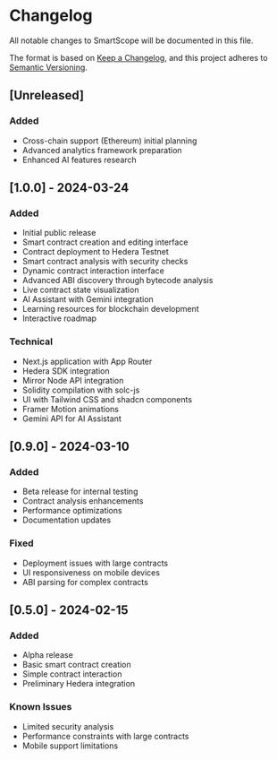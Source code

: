 # Changelog

All notable changes to SmartScope will be documented in this file.

The format is based on [Keep a Changelog](https://keepachangelog.com/en/1.0.0/),
and this project adheres to [Semantic Versioning](https://semver.org/spec/v2.0.0.html).

## [Unreleased]

### Added
- Cross-chain support (Ethereum) initial planning
- Advanced analytics framework preparation
- Enhanced AI features research

## [1.0.0] - 2024-03-24

### Added
- Initial public release
- Smart contract creation and editing interface
- Contract deployment to Hedera Testnet
- Smart contract analysis with security checks
- Dynamic contract interaction interface
- Advanced ABI discovery through bytecode analysis
- Live contract state visualization
- AI Assistant with Gemini integration
- Learning resources for blockchain development
- Interactive roadmap

### Technical
- Next.js application with App Router
- Hedera SDK integration
- Mirror Node API integration
- Solidity compilation with solc-js
- UI with Tailwind CSS and shadcn components
- Framer Motion animations
- Gemini API for AI Assistant

## [0.9.0] - 2024-03-10

### Added
- Beta release for internal testing
- Contract analysis enhancements
- Performance optimizations
- Documentation updates

### Fixed
- Deployment issues with large contracts
- UI responsiveness on mobile devices
- ABI parsing for complex contracts

## [0.5.0] - 2024-02-15

### Added
- Alpha release
- Basic smart contract creation
- Simple contract interaction
- Preliminary Hedera integration

### Known Issues
- Limited security analysis
- Performance constraints with large contracts
- Mobile support limitations 